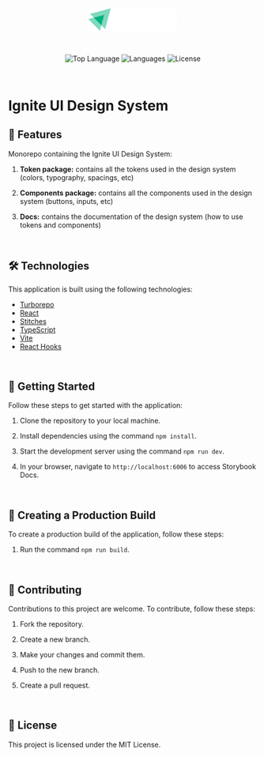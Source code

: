 <br>

<p align="center">
 <img src="./assets/ignite-ui.svg" alt="Ignite Shop" width="180">
</p>

<br>

<p align="center">
  <img alt="Top Language" src="https://img.shields.io/github/languages/top/yuriqpaiva/ignite-ui?color=blue"/>
  <img alt="Languages" src="https://img.shields.io/github/languages/count/yuriqpaiva/ignite-ui?color=violet"/>
  <img alt="License" src="https://img.shields.io/github/license/yuriqpaiva/ignite-ui?color=red"/>
</p>

<br>

# Ignite UI Design System

## 🚀 Features

Monorepo containing the Ignite UI Design System:

1. **Token package:** contains all the tokens used in the design system (colors, typography, spacings, etc)

2. **Components package:** contains all the components used in the design system (buttons, inputs, etc)

3. **Docs:** contains the documentation of the design system (how to use tokens and components)

<br>

## 🛠️ Technologies

This application is built using the following technologies:

- [Turborepo](https://turbo.build/)
- [React](https://reactjs.org/)
- [Stitches](https://stitches.dev/)
- [TypeScript](https://www.typescriptlang.org/)
- [Vite](https://vitejs.dev/)
- [React Hooks](https://reactjs.org/docs/hooks-intro.html)

<br>

## 🚀 Getting Started

Follow these steps to get started with the application:

1. Clone the repository to your local machine.

2. Install dependencies using the command `npm install`.

3. Start the development server using the command `npm run dev`.

4. In your browser, navigate to `http://localhost:6006` to access Storybook Docs.

<br>

## 🚀 Creating a Production Build

To create a production build of the application, follow these steps:

1. Run the command `npm run build`.

<br>

## 🤝 Contributing

Contributions to this project are welcome. To contribute, follow these steps:

1. Fork the repository.

2. Create a new branch.

3. Make your changes and commit them.

4. Push to the new branch.

5. Create a pull request.


<br>

## 📝 License

This project is licensed under the MIT License.